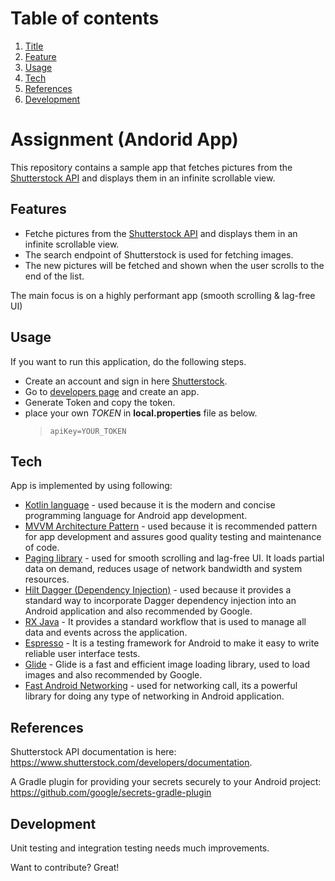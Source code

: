 # Table of contents

1. [Title](#assignment)
2. [Feature](#features)
3. [Usage](#Usage)
4. [Tech](#tech)
5. [References](#references)
6. [Development](#development)

# Assignment (Andorid App)

This repository contains a sample app that fetches pictures from
the [Shutterstock API](http://api.shutterstock.com/) and displays them in an infinite scrollable
view.

## Features

- Fetche pictures from the [Shutterstock API] and displays them in an infinite scrollable view.
- The search endpoint of Shutterstock is used for fetching images.
- The new pictures will be fetched and shown when the user scrolls to the end of the list.

The main focus is on a highly performant app (smooth scrolling & lag-free UI)

## Usage

If you want to run this application, do the following steps.

- Create an account and sign in here [Shutterstock].
- Go to [developers page] and create an app.
- Generate Token and copy the token.
- place your own *TOKEN* in **local.properties** file as below.
  > `apiKey=YOUR_TOKEN`

## Tech

App is implemented by using following:

- [Kotlin language] - used because it is the modern and concise programming language for Android app
  development.
- [MVVM Architecture Pattern] - used because it is recommended pattern for app development and
  assures good quality testing and maintenance of code.
- [Paging library] - used for smooth scrolling and lag-free UI. It loads partial data on demand,
  reduces usage of network bandwidth and system resources.
- [Hilt Dagger (Dependency Injection)] - used because it provides a standard way to incorporate
  Dagger dependency injection into an Android application and also recommended by Google.
- [RX Java] - It provides a standard workflow that is used to manage all data and events across the
  application.
- [Espresso] - It is a testing framework for Android to make it easy to write reliable user
  interface tests.
- [Glide] - Glide is a fast and efficient image loading library, used to load images and also
  recommended by Google.
- [Fast Android Networking] - used for networking call, its a powerful library for doing any type of
  networking in Android application.

## References

Shutterstock API documentation is here: https://www.shutterstock.com/developers/documentation.

A Gradle plugin for providing your secrets securely to your Android project: https://github.com/google/secrets-gradle-plugin

## Development

Unit testing and integration testing needs much improvements.

Want to contribute? Great!


[//]: # (These are reference links used in the body of this note.)

[Shutterstock]: <https://accounts.shutterstock.com/>

[developers page]: <https://www.shutterstock.com/account/developers/apps>

[Kotlin language]: <https://developer.android.com/kotlin>

[Shutterstock API]: <http://api.shutterstock.com/>

[MVVM Architecture Pattern]: <https://blog.mindorks.com/mvvm-architecture-android-tutorial-for-beginners-step-by-step-guide>

[Paging library]: <https://developer.android.com/topic/libraries/architecture/paging/v3-overview>

[Hilt Dagger (Dependency Injection)]: <https://developer.android.com/training/dependency-injection/hilt-android>

[RX Java]: <https://github.com/ReactiveX/RxJava>

[Espresso]: <https://developer.android.com/training/testing/espresso>

[Glide]: <https://github.com/bumptech/glide>

[Fast Android Networking]: <https://github.com/amitshekhariitbhu/Fast-Android-Networking>